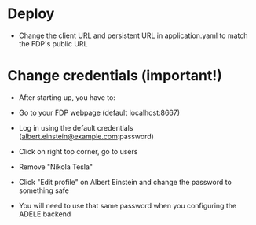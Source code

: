 # Deploy
- Change the client URL and persistent URL in application.yaml to match the FDP's public URL

# Change credentials (**important!**)
- After starting up, you have to:

- Go to your FDP webpage (default localhost:8667)
- Log in using the default credentials (albert.einstein@example.com:password)
- Click on right top corner, go to users
- Remove "Nikola Tesla"
- Click "Edit profile" on Albert Einstein and change the password to something safe
- You will need to use that same password when you configuring the ADELE backend

